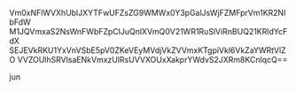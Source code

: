 Vm0xNFlWVXhUblJXYTFwUFZsZG9WMWx0Y3pGalJsWjFZMFprVm1KR2NIbFdW
M1JQVmxaS2NsWnFWbFZpClJuQnlXVmQ0V21WR1RuSlViRnBUQ21KRldYcFdX
SEJEVkRKU1YxVnVSbE5pV0ZKeVEyMVdjVkZVVmxKTgpiVkl6VkZaYWRtVlZO
VVZOUlhSRVlsaENkVmxzUlRsUVVXOUxXakprYWdvS2JXRm8KCnlqcQ==

jun